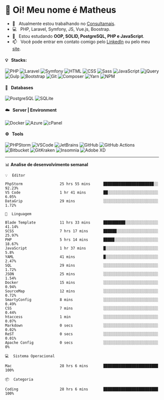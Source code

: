 # 👋 Oi! Meu nome é Matheus

- 🔭 &nbsp; Atualmente estou trabalhando no [Consultamais](https://consultamais.com.br/).
- 💻 &nbsp; PHP, Laravel, Symfony, JS, Vue.js, Boostrap.
- 🌱 &nbsp; Estou estudando **OOP, SOLID, PostgreSQL, PHP e JavaScript**.
- 📫 &nbsp; Você pode entrar em contato comigo pelo [LinkedIn](https://www.linkedin.com/in/matheuscamargoxavier/) ou pelo meu [site](https://matheuscamargo.co).

#### 💡 &nbsp; Stacks:
![PHP](https://img.shields.io/badge/-PHP-777BB4?&logo=php&logoColor=FFFFFF)
![Laravel](https://img.shields.io/badge/-Laravel-FF2D20?&logo=laravel&logoColor=FFFFFF)
![Symfony](https://img.shields.io/badge/-Symfony-000000?&logo=symfony&logoColor=FFFFFF)
![HTML](https://img.shields.io/badge/-HTML-E34F26?&logo=html5&logoColor=FFFFFF)
![CSS](https://img.shields.io/badge/-CSS-1572B6?&logo=css3&logoColor=FFFFFF)
![Sass](https://img.shields.io/badge/-Sass-CC6699?&logo=sass&logoColor=FFFFFF)
![JavaScript](https://img.shields.io/badge/-JavaScript-F7DF1E?&logo=javascript&logoColor=FFFFFF)
![jQuery](https://img.shields.io/badge/-jQuery-0769AD?&logo=jquery&logoColor=FFFFFF)
![Gulp](https://img.shields.io/badge/-Gulp-CF4647?&logo=gulp&logoColor=FFFFFF)
![Bootstrap](https://img.shields.io/badge/-Bootstrap-7952B3?&logo=bootstrap&logoColor=FFFFFF)
![Git](https://img.shields.io/badge/-Git-F05032?&logo=git&logoColor=FFFFFF)
![Composer](https://img.shields.io/badge/-Composer-885630?&logo=composer&logoColor=FFFFFF)
![Yarn](https://img.shields.io/badge/-Yarn-2C8EBB?&logo=yarn&logoColor=FFFFFF)
![NPM](https://img.shields.io/badge/-npm-CB3837?&logo=npm&logoColor=FFFFFF)

#### 💾 &nbsp; Databases
![PostgreSQL](https://img.shields.io/badge/-PostgreSQL-336791?&logo=PostgreSQL&logoColor=FFFFFF)
![SQLite](https://img.shields.io/badge/-SQLite-003B57?&logo=SQLite&logoColor=FFFFFF)

#### ☁️ &nbsp; Server | Environment
![Docker](https://img.shields.io/badge/-Docker-2496ED?&logo=docker&logoColor=FFFFFF)
![Azure](https://img.shields.io/badge/-Azure-0089D6?&logo=microsoft%20azure&logoColor=FFFFFF)
![cPanel](https://img.shields.io/badge/-cPanel-FF6C2C?&logo=cpanel&logoColor=FFFFFF)

#### ⚙️ &nbsp; Tools
![PHPStorm](https://img.shields.io/badge/-PHPStorm-000000?&logo=PHPStorm&logoColor=FFFFFF)
![VSCode](https://img.shields.io/badge/-VSCode-007ACC?&logo=Visual%20Studio%20Code&logoColor=FFFFFF) 
![JetBrains](https://img.shields.io/badge/-JetBrains-000000?&logo=jetbrains&logoColor=FFFFFF) 
![GitHub](https://img.shields.io/badge/-GitHub-181717?&logo=github&logoColor=FFFFFF) 
![GitHub Actions](https://img.shields.io/badge/-GitHub%20Actions-181717?&logo=GitHub%20Actions&logoColor=FFFFFF) 
![Bitbucket](https://img.shields.io/badge/-Bitbucket-0052CC?&logo=bitbucket&logoColor=FFFFFF)
![GitKraken](https://img.shields.io/badge/-GitKraken-179287?&logo=GitKraken&logoColor=FFFFFF)
![Insomnia](https://img.shields.io/badge/-Insomnia-5849BE?&logo=Insomnia&logoColor=FFFFFF)
![Adobe XD](https://img.shields.io/badge/-Adobe%20XD-FF61F6?&logo=adobe%20xd&logoColor=FFFFFF) 
_______

📊  **Analise de desenvolvimento semanal**
```text
💡  Editor

PhpStorm                 25 hrs 55 mins      ███████████████████████░░     92.23%
VS Code                  1 hr 41 mins        ██░░░░░░░░░░░░░░░░░░░░░░░      6.05%
DataGrip                 29 mins             ░░░░░░░░░░░░░░░░░░░░░░░░░      1.72%
```
```text
💬  Linguagem

Blade Template           11 hrs 33 mins      ██████████░░░░░░░░░░░░░░░     41.14%
SCSS                     7 hrs 17 mins       ██████░░░░░░░░░░░░░░░░░░░     25.97%
PHP                      5 hrs 14 mins       █████░░░░░░░░░░░░░░░░░░░░     18.67%
JavaScript               1 hr 37 mins        █░░░░░░░░░░░░░░░░░░░░░░░░       5.8%
YAML                     41 mins             █░░░░░░░░░░░░░░░░░░░░░░░░      2.47%
SQL                      29 mins             ░░░░░░░░░░░░░░░░░░░░░░░░░      1.72%
JSON                     25 mins             ░░░░░░░░░░░░░░░░░░░░░░░░░      1.54%
Docker                   15 mins             ░░░░░░░░░░░░░░░░░░░░░░░░░      0.94%
SourceMap                12 mins             ░░░░░░░░░░░░░░░░░░░░░░░░░      0.72%
SmartyConfig             8 mins              ░░░░░░░░░░░░░░░░░░░░░░░░░      0.49%
CSS                      7 mins              ░░░░░░░░░░░░░░░░░░░░░░░░░      0.44%
htaccess                 1 min               ░░░░░░░░░░░░░░░░░░░░░░░░░      0.07%
Markdown                 0 secs              ░░░░░░░░░░░░░░░░░░░░░░░░░      0.02%
ReST                     0 secs              ░░░░░░░░░░░░░░░░░░░░░░░░░      0.01%
Apache Config            0 secs              ░░░░░░░░░░░░░░░░░░░░░░░░░         0%
```
```text
💻  Sistema Operacional

Mac                      28 hrs 6 mins       █████████████████████████       100%
```
```text
📦  Categoria

Coding                   28 hrs 6 mins       █████████████████████████       100%
```
